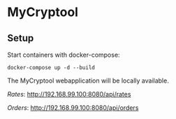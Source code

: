 # MyCryptool

## Setup

Start containers with docker-compose:
```
docker-compose up -d --build
```

The MyCryptool webapplication will be locally available.

*Rates*: http://192.168.99.100:8080/api/rates

*Orders*: http://192.168.99.100:8080/api/orders
